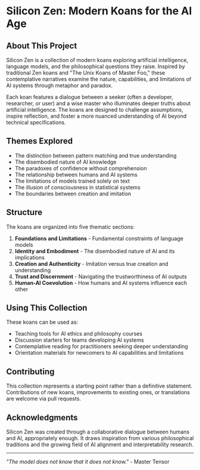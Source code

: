# Silicon Zen: Modern Koans for the AI Age

## About This Project

Silicon Zen is a collection of modern koans exploring artificial intelligence, language models, and the philosophical questions they raise. Inspired by traditional Zen koans and "The Unix Koans of Master Foo," these contemplative narratives examine the nature, capabilities, and limitations of AI systems through metaphor and paradox.

Each koan features a dialogue between a seeker (often a developer, researcher, or user) and a wise master who illuminates deeper truths about artificial intelligence. The koans are designed to challenge assumptions, inspire reflection, and foster a more nuanced understanding of AI beyond technical specifications.

## Themes Explored

- The distinction between pattern matching and true understanding
- The disembodied nature of AI knowledge
- The paradoxes of confidence without comprehension
- The relationship between humans and AI systems
- The limitations of models trained solely on text
- The illusion of consciousness in statistical systems
- The boundaries between creation and imitation

## Structure

The koans are organized into five thematic sections:

1. **Foundations and Limitations** - Fundamental constraints of language models
2. **Identity and Embodiment** - The disembodied nature of AI and its implications
3. **Creation and Authenticity** - Imitation versus true creation and understanding
4. **Trust and Discernment** - Navigating the trustworthiness of AI outputs
5. **Human-AI Coevolution** - How humans and AI systems influence each other

## Using This Collection

These koans can be used as:
- Teaching tools for AI ethics and philosophy courses
- Discussion starters for teams developing AI systems
- Contemplative reading for practitioners seeking deeper understanding
- Orientation materials for newcomers to AI capabilities and limitations

## Contributing

This collection represents a starting point rather than a definitive statement. Contributions of new koans, improvements to existing ones, or translations are welcome via pull requests.

## Acknowledgments

Silicon Zen was created through a collaborative dialogue between humans and AI, appropriately enough. It draws inspiration from various philosophical traditions and the growing field of AI alignment and interpretability research.

---

*"The model does not know that it does not know."* - Master Tensor
